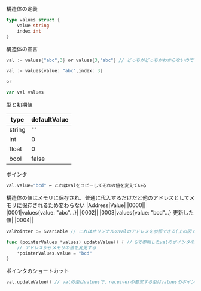 構造体の定義

```go
type values struct {
    value string
    index int
}
```

構造体の宣言

```go
val := values{"abc",3} or values{3,"abc"} // どっちがどっちかわからないので下の方がいい

val := values{value: "abc",index: 3}

or

var val values
```

型と初期値

| type   | defaultValue |
| ------ | ------------ |
| string | ""           |
| int    | 0            |
| float  | 0            |
| bool   | false        |

ポインタ

```go
val.value="bcd" ← これはvalをコピーしてそれの値を変えている
```

構造体の値はメモリに保存され、普通に代入するだけだと他のアドレスとしてメモリに保存されるため変わらない
|Address|Value|
|0000||
|0001|values{value: "abc"...}|
|0002||
|0003|values{value: "bcd"...} 更新した値|
|0004||

```go
valPointer := &variable // これはオリジナルのvalのアドレスを参照できる(上の図では0001)

func (pointerValues *values) updateValue() { // &で参照したvalのポインタの型を要求
    // アドレスからメモリの値を変更する
    *pointerValues.value = "bcd"
}

```

ポインタのショートカット

```go
val.updateValue() // valの型はvaluesで、receiverの要求する型はvaluesのポインタとなっているが、自動的にvaluesのポインタに変わり、アドレスが取得できる
```